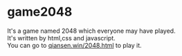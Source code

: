 # game2048
It's a game named 2048 which everyone may have played.<br />
It's written by html,css and javascript.<br />
You can go to [qiansen.win/2048.html](http://qiansen.win/2048.html) to play it.
